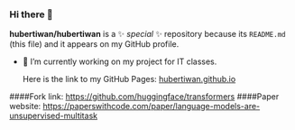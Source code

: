 ### Hi there 👋


**hubertiwan/hubertiwan** is a ✨ _special_ ✨ repository because its `README.md` (this file) and it appears on my GitHub profile.

- 🔭 I’m currently working on my project for IT classes.

  Here is the link to my GitHub Pages: [hubertiwan.github.io](https://hubertiwan.github.io/)

####Fork link: https://github.com/huggingface/transformers
####Paper website: https://paperswithcode.com/paper/language-models-are-unsupervised-multitask
